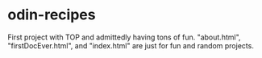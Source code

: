 # odin-recipes
First project with TOP and admittedly having tons of fun.
"about.html", "firstDocEver.html", and "index.html" are just for fun and random projects. 